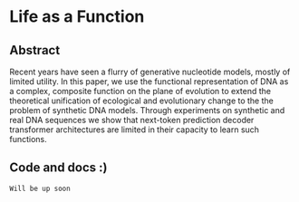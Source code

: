 ﻿# Life as a Function

## Abstract 
Recent years have seen a flurry of generative nucleotide models, mostly of limited utility. In this paper, we use the functional representation of DNA as a complex, composite function on the plane of evolution to extend the theoretical unification of ecological and evolutionary change to the the problem of synthetic DNA models. Through experiments on synthetic and real DNA sequences we show that next-token prediction decoder transformer architectures are limited in their capacity to learn such functions.

## Code and docs :)
```
Will be up soon
```
